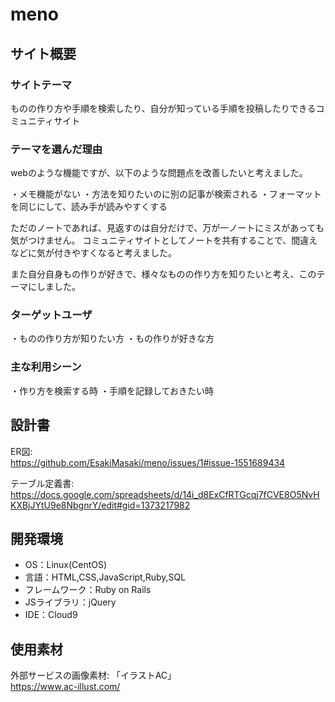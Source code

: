 # meno

## サイト概要
### サイトテーマ
ものの作り方や手順を検索したり、自分が知っている手順を投稿したりできるコミュニティサイト

### テーマを選んだ理由
webのような機能ですが、以下のような問題点を改善したいと考えました。

・メモ機能がない
・方法を知りたいのに別の記事が検索される
・フォーマットを同じにして、読み手が読みやすくする

ただのノートであれば、見返すのは自分だけで、万が一ノートにミスがあっても気がつけません。
コミュニティサイトとしてノートを共有することで、間違えなどに気が付きやすくなると考えました。

また自分自身もの作りが好きで、様々なものの作り方を知りたいと考え、このテーマにしました。

### ターゲットユーザ
・ものの作り方が知りたい方
・もの作りが好きな方

### 主な利用シーン
・作り方を検索する時
・手順を記録しておきたい時

## 設計書
ER図:  
https://github.com/EsakiMasaki/meno/issues/1#issue-1551689434
  
テーブル定義書:  
https://docs.google.com/spreadsheets/d/14i_d8ExCfRTGcqj7fCVE8O5NvHKXBjJYtU9e8NbgnrY/edit#gid=1373217982

## 開発環境
- OS：Linux(CentOS)
- 言語：HTML,CSS,JavaScript,Ruby,SQL
- フレームワーク：Ruby on Rails
- JSライブラリ：jQuery
- IDE：Cloud9

## 使用素材
外部サービスの画像素材: 「イラストAC」  
https://www.ac-illust.com/
